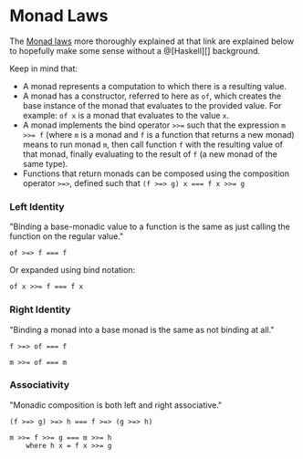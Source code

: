 # Monad Laws

The [Monad laws][] more thoroughly explained at that link are explained below
to hopefully make some sense without a @[Haskell][] background.

[Monad laws]: https://wiki.haskell.org/Monad_laws

Keep in mind that:
*   A monad represents a computation to which there is a resulting value.
*   A monad has a constructor, referred to here as `of`, which creates the base instance of
    the monad that evaluates to the provided value. For example: `of x` is a monad
    that evaluates to the value `x`.
*   A monad implements the bind operator `>>=` such that the expression `m >>= f` (where `m`
    is a monad and `f` is a function that returns a new monad) means to run monad `m`,
    then call function `f` with the resulting value of that monad, finally evaluating to the
    result of `f` (a new monad of the same type).
*   Functions that return monads can be composed using the composition operator `>=>`, defined
    such that `(f >=> g) x === f x >>= g`

### Left Identity

"Binding a base-monadic value to a function is the same as just calling the function on the
regular value."

```
of >=> f === f
```

Or expanded using bind notation:

```
of x >>= f === f x
```

### Right Identity

"Binding a monad into a base monad is the same as not binding at all."

```
f >=> of === f

m >>= of === m
```

### Associativity

"Monadic composition is both left and right associative."

```
(f >=> g) >=> h === f >=> (g >=> h)

m >>= f >>= g === m >>= h
    where h x = f x >>= g
```
